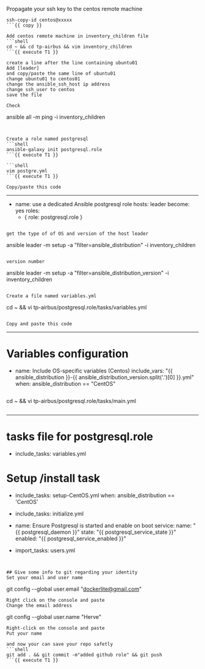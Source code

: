 Propagate your ssh key to the centos remote machine 
```shell
ssh-copy-id centos@xxxxx
```{{ copy }}

Add centos remote machine in inventory_children file 
```shell
cd ~ && cd tp-airbus && vim inventory_children
```{{ execute T1 }}

create a line after the line containing ubuntu01  
Add [leader]  
and copy/paste the same line of ubuntu01  
change ubuntu01 to centos01  
change the ansible_ssh_host ip address  
change ssh_user to centos    
save the file 

Check 
```
ansible all -m ping -i inventory_children
```{{ execute T1 }}


Create a role named postgresql
```shell
ansible-galaxy init postgresql.role
```{{ execute T1 }}

```shell
vim postgre.yml
```{{ execute T1 }}

Copy/paste this code 
```
---
- name: use a dedicated Ansible postgresql role
  hosts: leader
  become: yes
  roles:
    - { role: postgresql.role }
```{{ copy }}

get the type of of OS and version of the host leader 
```
ansible leader -m setup -a "filter=ansible_distribution"   -i inventory_children
```{{ execute T1 }}

version number 
```
ansible leader -m setup -a "filter=ansible_distribution_version"   -i inventory_children
```{{ execute T1 }}

Create a file named variables.yml 
```
cd ~ && vi tp-airbus/postgresql.role/tasks/variables.yml 
```{{ execute T1 }}

Copy and paste this code 
```
---
# Variables configuration
- name: Include OS-specific variables (Centos)
  include_vars: "{{ ansible_distribution }}-{{ ansible_distribution_version.split('.')[0] }}.yml"
  when: ansible_distribution == "CentOS"
```{{ copy }}

```
cd ~ && vi tp-airbus/postgresql.role/tasks/main.yml
```{{ execute T1 }}

```
---
# tasks file for postgresql.role
- include_tasks: variables.yml

# Setup /install task
- include_tasks: setup-CentOS.yml
  when: ansible_distribution == 'CentOS'

- include_tasks: initialize.yml

- name: Ensure Postgresql is started and enable on boot
  service:
    name: "{{ postgresql_daemon }}"
    state: "{{ postgresql_service_state }}"
    enabled: "{{ postgresql_service_enabled }}"

- import_tasks: users.yml
```{{ copy }}


## Give some info to git regarding your identity 
Set your email and user name
```
git config --global user.email "dockerlite@gmail.com"
```{{ copy }}
Right click on the console and paste  
Change the email address   
```
git config --global user.name "Herve"
```{{ copy }}
Right-click on the console and paste   
Put your name   

and now your can save your repo safetly 
```shell
git add . && git commit -m"added github role" && git push 
```{{ execute T1 }}


